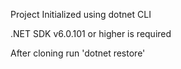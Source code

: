Project Initialized using dotnet CLI

.NET SDK v6.0.101 or higher is required

After cloning run 'dotnet restore'
